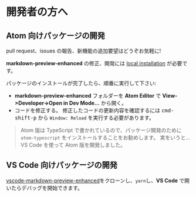 # 開発者の方へ

## Atom 向けパッケージの開発

pull request、issues の報告、新機能の追加要望はどうぞお気軽に!

**markdown-preview-enhanced** の修正、開発には [local installation](installation.md?id=install-from-github) が必要です。

パッケージのインストールが完了したら、順番に実行して下さい:

- **markdown-preview-enhanced** フォルダーを **Atom Editor** で **View->Developer->Open in Dev Mode...** から開く。
- コードを修正する。
  修正したコードの更新内容を確認するには <kbd>cmd-shift-p</kbd> から `Window: Reload` を実行する必要があります。

> Atom 版は TypeScript で書かれているので、パッケージ開発のために `atom-typescript` をインストールすることをお勧めします。
> 実をいうと... VS Code を使って Atom 版を開発しました。

## VS Code 向けパッケージの開発

[vscode-markdown-preview-enhanced](https://github.com/shd101wyy/vscode-markdown-preview-enhanced)をクローンし、`yarn`し、**VS Code** で開いたらデバッグを開始できます。
